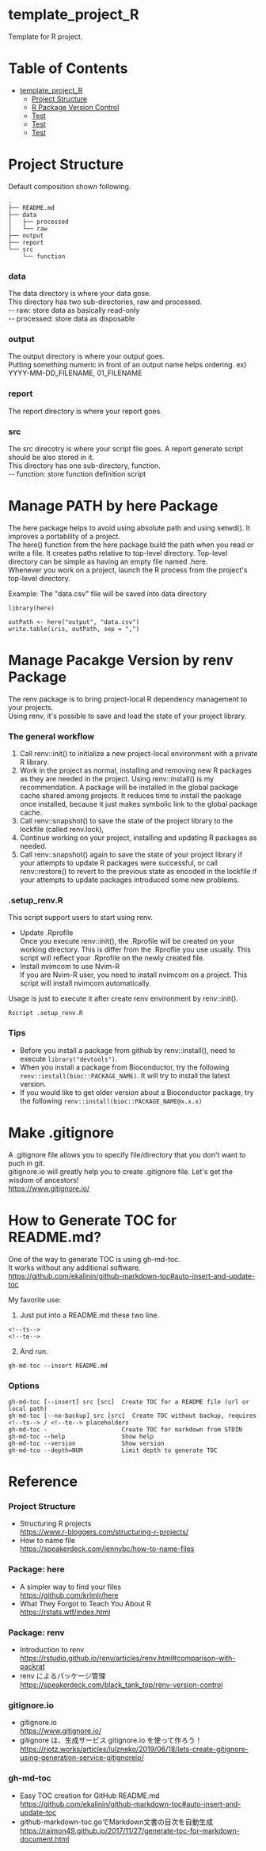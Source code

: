# template_project_R
Template for R project.

# Table of Contents
<!--ts-->
   * [template_project_R](#template_project_r)
      * [Project Structure](#project-structure)
      * [R Package Version Control](#r-package-version-control)
      * [Test](#test)
      * [Test](#test-1)
      * [Test](#test-2)

<!-- Added by: shota, at: 2020年  5月  7日 木曜日 23:38:32 JST -->

<!--te-->

# Project Structure
Default composition shown following.
```
.
├── README.md
├── data
│   ├── processed
│   └── raw
├── output
├── report
└── src
    └── function
```

### data  
The data directory is where your data gose.  
This directory has two sub-directories, raw and processed.  
-- raw: store data as basically read-only  
-- processed: store data as disposable  

### output  
The output directory is where your output goes.  
Putting something numeric in front of an output name helps ordering.
ex) YYYY-MM-DD_FILENAME, 01_FILENAME

### report  
The report directory is where your report goes.

### src  
The src direcotry is where your script file goes. A report generate script should be also stored in it.  
This directory has one sub-directory, function.  
-- function: store function definition script  

# Manage PATH by here Package  
The here package helps to avoid using absolute path and using setwd(). It improves a portability of a project.  
The here() function from the here package build the path when you read or write a file. It creates paths relative to top-level directory.  Top-level directory can be simple as having an empty file named .here.  
Whenever you work on a project, launch the R process from the project's top-level directory.  

Example: The "data.csv" file will be saved into data directory
```
library(here)

outPath <- here("output", "data.csv")
write.table(iris, outPath, sep = ",")
```

# Manage Pacakge Version by renv Package  
The renv package is to bring project-local R dependency management to your projects.  
Using renv, it's possible to save and load the state of your project library.  

### The general workflow  
1. Call renv::init() to initialize a new project-local environment with a private R library.
2. Work in the project as normal, installing and removing new R packages as they are needed in the project. Using renv::install() is my recommendation. A package will be installed in the global package cache shared among projects. It reduces time to install the package once installed, because it just makes symbolic link to the global package cache.
3. Call renv::snapshot() to save the state of the project library to the lockfile (called renv.lock),
4. Continue working on your project, installing and updating R packages as needed.
5. Call renv::snapshot() again to save the state of your project library if your attempts to update R packages were successful, or call renv::restore() to revert to the previous state as encoded in the lockfile if your attempts to update packages introduced some new problems.

### .setup_renv.R  
This script support users to start using renv.  
* Update .Rprofile  
Once you execute renv::init(), the .Rprofile will be created on your working directory. This is differ from the .Rproflie you use usually. This script will reflect your .Rprofile on the newly created file.
* Install nvimcom to use Nvim-R  
If you are Nvim-R user, you need to install nvimcom on a project. This script will install nvimcom automatically.

Usage is just to execute it after create renv environment by renv::init().  
```
Rscript .setup_renv.R
```

### Tips  
* Before you install a package from github by renv::install(), need to execute ```library("devtools")```.  
* When you install a package from Bioconductor, try the following ```renv::install(bioc::PACKAGE_NAME)```. It will try to install the latest version.  
* If you would like to get older version about a Bioconductor package, try the following ```renv::install(bioc::PACKAGE_NAME@x.x.x)```  

# Make .gitignore  
A .gitignore file allows you to specify file/directory that you don't want to puch in git.  
gitignore.io will greatly help you to create .gitignore file. Let's get the wisdom of ancestors!  
https://www.gitignore.io/

# How to Generate TOC for README.md?  
One of the way to generate TOC is using gh-md-toc.  
It works without any additional software.  
https://github.com/ekalinin/github-markdown-toc#auto-insert-and-update-toc  

My favorite use:  
1. Just put into a README.md these two line.  
```
<!--ts-->
<!--te-->
```
2. And run.
```
gh-md-toc --insert README.md
```

### Options
```
gh-md-toc [--insert] src [src]  Create TOC for a README file (url or local path)
gh-md-toc [--no-backup] src [src]  Create TOC without backup, requires <!--ts--> / <!--te--> placeholders
gh-md-toc -                     Create TOC for markdown from STDIN
gh-md-toc --help                Show help
gh-md-toc --version             Show version
gh-md-tco --depth=NUM           Limit depth to generate TOC
```

# Reference
### Project Structure  
* Structuring R projects  
https://www.r-bloggers.com/structuring-r-projects/
* How to name file  
https://speakerdeck.com/jennybc/how-to-name-files

### Package: here  
* A simpler way to find your files  
https://github.com/krlmlr/here
* What They Forgot to Teach You About R  
https://rstats.wtf/index.html

### Package: renv  
* Introduction to renv  
https://rstudio.github.io/renv/articles/renv.html#comparison-with-packrat
* renv によるパッケージ管理  
https://speakerdeck.com/black_tank_top/renv-version-control

### gitignore.io  
* gitignore.io  
https://www.gitignore.io/
* gitignore は、生成サービス gitignore.io を使って作ろう！  
https://riotz.works/articles/lulzneko/2019/06/18/lets-create-gitignore-using-generation-service-gitignoreio/

### gh-md-toc  
* Easy TOC creation for GitHub README.md  
https://github.com/ekalinin/github-markdown-toc#auto-insert-and-update-toc
* github-markdown-toc.goでMarkdown文書の目次を自動生成  
https://raimon49.github.io/2017/11/27/generate-toc-for-markdown-document.html

